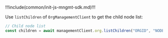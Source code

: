 !!!include(common/init-js-mngmt-sdk.md)!!!

Use `listChildren` of `OrgManagementClient` to get the child node list:

```javascript
// Child node list
const children = await managementClient.org.listChildren("ORGID", "NODEID")
```
